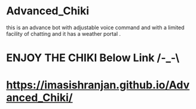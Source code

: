 # Advanced_Chiki
this is an advance bot with adjustable voice command and with a limited facility of chatting and it has a weather portal .
# ENJOY THE CHIKI Below Link /-_-\
# https://imasishranjan.github.io/Advanced_Chiki/
